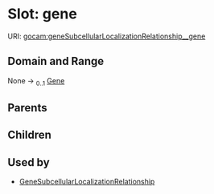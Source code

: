 
# Slot: gene




URI: [gocam:geneSubcellularLocalizationRelationship__gene](http://w3id.org/ontogpt/gocam/geneSubcellularLocalizationRelationship__gene)


## Domain and Range

None &#8594;  <sub>0..1</sub> [Gene](Gene.md)

## Parents


## Children


## Used by

 * [GeneSubcellularLocalizationRelationship](GeneSubcellularLocalizationRelationship.md)
